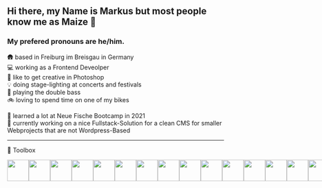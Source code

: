 ## Hi there, my Name is Markus but most people know me as Maize 👋
### My prefered pronouns are he/him.

🛖 based in Freiburg im Breisgau in Germany \
💻 working as a Frontend Deveolper\
🎨 like to get creative in Photoshop\
💡 doing stage-lighting at concerts and festivals\
🎻 playing the double bass\
🚲 loving to spend time on one of my bikes 

🧠 learned a lot at Neue Fische Bootcamp in 2021\
🔭 currently working on a nice Fullstack-Solution for a clean CMS for smaller Webprojects that are not Wordpress-Based

---

🧰 Toolbox

<div style="display: flex">
<img width="50" height="50" src="https://cdn.jsdelivr.net/gh/devicons/devicon@latest/icons/html5/html5-original.svg" />
<img width="50" height="50" src="https://cdn.jsdelivr.net/gh/devicons/devicon@latest/icons/css3/css3-original.svg" />
<img width="50" height="50" src="https://cdn.jsdelivr.net/gh/devicons/devicon@latest/icons/javascript/javascript-original.svg" />
<img width="50" height="50" src="https://cdn.jsdelivr.net/gh/devicons/devicon@latest/icons/react/react-original.svg" />
<img width="50" height="50" src="https://cdn.jsdelivr.net/gh/devicons/devicon@latest/icons/sass/sass-original.svg" />
<img width="50" height="50" src="https://cdn.jsdelivr.net/gh/devicons/devicon@latest/icons/wordpress/wordpress-plain.svg" />
<img width="50" height="50" src="https://cdn.jsdelivr.net/gh/devicons/devicon@latest/icons/docker/docker-original.svg" />
<img width="50" height="50" src="https://cdn.jsdelivr.net/gh/devicons/devicon@latest/icons/figma/figma-original.svg" />
<img width="50" height="50" src="https://cdn.jsdelivr.net/gh/devicons/devicon@latest/icons/filezilla/filezilla-original.svg" />
<img width="50" height="50" src="https://cdn.jsdelivr.net/gh/devicons/devicon@latest/icons/github/github-original.svg" />
<img width="50" height="50" src="https://cdn.jsdelivr.net/gh/devicons/devicon@latest/icons/gitlab/gitlab-original.svg" />
<img width="50" height="50" src="https://cdn.jsdelivr.net/gh/devicons/devicon@latest/icons/inkscape/inkscape-original.svg" />
          
<img width="50" height="50" src="https://cdn.jsdelivr.net/gh/devicons/devicon@latest/icons/jira/jira-original-wordmark.svg" />
          
<img width="50" height="50" src="https://cdn.jsdelivr.net/gh/devicons/devicon@latest/icons/materialui/materialui-original.svg" />
          
<img width="50" height="50" src="https://cdn.jsdelivr.net/gh/devicons/devicon@latest/icons/nextjs/nextjs-original.svg" />
          
<img width="50" height="50" src="https://cdn.jsdelivr.net/gh/devicons/devicon@latest/icons/npm/npm-original-wordmark.svg" />
          
<img width="50" height="50" src="https://cdn.jsdelivr.net/gh/devicons/devicon@latest/icons/notion/notion-original.svg" />
          
<img width="50" height="50" src="https://cdn.jsdelivr.net/gh/devicons/devicon@latest/icons/photoshop/photoshop-original.svg" />
          
<img width="50" height="50" src="https://cdn.jsdelivr.net/gh/devicons/devicon@latest/icons/php/php-original.svg" />
          
<img width="50" height="50" src="https://cdn.jsdelivr.net/gh/devicons/devicon@latest/icons/postman/postman-original.svg" />
          
<img width="50" height="50" src="https://cdn.jsdelivr.net/gh/devicons/devicon@latest/icons/storybook/storybook-original.svg" />
          
<img width="50" height="50" src="https://cdn.jsdelivr.net/gh/devicons/devicon@latest/icons/visualstudio/visualstudio-original.svg" />
</div>
          

